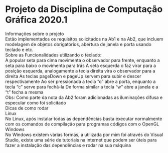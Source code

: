 # Projeto da Disciplina de Computação Gráfica 2020.1
Informações sobre o projeto
<br />
    Estão implementados os requisitos solicitados na Ab1 e na Ab2, que incluem modelagem de objetos obrigatórios, abertura de janela e porta usando teclado e etc.
    <br />
    Sobre as Funcionalidades utilizando o teclado:
    <br />
    A popular seta para cima movimenta o observador para frente, enquanto a seta para baixo o movimenta para trás
    A seta esquerda o faz virar para a posição esquerda, analogamente a tecla direita vira o observador para a direita
    As teclas pageDown e pageUp servem para subir e descer respectivamente
    Ao ser pressionada a tecla “o” abre a porta, enquanto a tecla “c” serve para fechá-la
    De forma similar a tecla “w” abre a janela e a “t” fecha a mesma
    <br />
    Obs: Como parte da nota da Ab2 foram adicionadas as iluminações difusa e especular como foi solicitado
<br />
Dicas de como rodar
<br />
Linux
<br />
    No Linux, após instalar todas as dependências basta executar normalmente com os comandos de compilação para programas códigos com o OpenGL
    <br />
Windows
<br />
    No Windows existem várias formas, a utilizada por mim foi através do Visual Studio, existe uma série de tutoriais na internet que podem ser úteis para fazer a instalação das dependências e rodar na sua máquina

